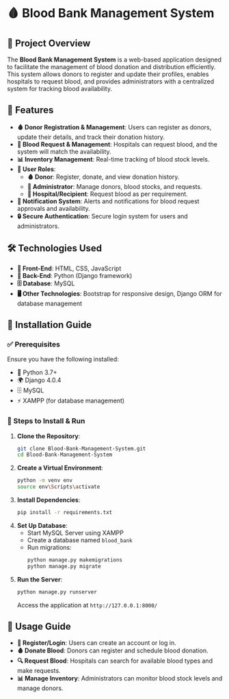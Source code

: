 # 🩸 Blood Bank Management System

## 📌 Project Overview
The **Blood Bank Management System** is a web-based application designed to facilitate the management of blood donation and distribution efficiently. This system allows donors to register and update their profiles, enables hospitals to request blood, and provides administrators with a centralized system for tracking blood availability.

## 🎯 Features
- **🩸 Donor Registration & Management**: Users can register as donors, update their details, and track their donation history.
- **🏥 Blood Request & Management**: Hospitals can request blood, and the system will match the availability.
- **📊 Inventory Management**: Real-time tracking of blood stock levels.
- **👥 User Roles**:
  - **🩸 Donor**: Register, donate, and view donation history.
  - **🔧 Administrator**: Manage donors, blood stocks, and requests.
  - **🏥 Hospital/Recipient**: Request blood as per requirement.
- **🔔 Notification System**: Alerts and notifications for blood request approvals and availability.
- **🔒 Secure Authentication**: Secure login system for users and administrators.

## 🛠 Technologies Used
- **🎨 Front-End**: HTML, CSS, JavaScript
- **🐍 Back-End**: Python (Django framework)
- **🗄 Database**: MySQL
- **🖥 Other Technologies**: Bootstrap for responsive design, Django ORM for database management

## 🚀 Installation Guide
### ✅ Prerequisites
Ensure you have the following installed:
- 🐍 Python 3.7+
- 🌍 Django 4.0.4
- 🗄 MySQL
- ⚡ XAMPP (for database management)

### 📌 Steps to Install & Run
1. **Clone the Repository**:
   ```bash
   git clone Blood-Bank-Management-System.git
   cd Blood-Bank-Management-System
   ```
2. **Create a Virtual Environment**:
   ```bash
   python -m venv env
   source env\Scripts\activate
   ```
3. **Install Dependencies**:
   ```bash
   pip install -r requirements.txt
   ```
4. **Set Up Database**:
   - Start MySQL Server using XAMPP
   - Create a database named `blood_bank`
   - Run migrations:
     ```bash
     python manage.py makemigrations
     python manage.py migrate
     ```
5. **Run the Server**:
   ```bash
   python manage.py runserver
   ```
   Access the application at `http://127.0.0.1:8000/`

## 📖 Usage Guide
- **📝 Register/Login**: Users can create an account or log in.
- **🩸 Donate Blood**: Donors can register and schedule blood donation.
- **🔍 Request Blood**: Hospitals can search for available blood types and make requests.
- **📊 Manage Inventory**: Administrators can monitor blood stock levels and manage donors.



